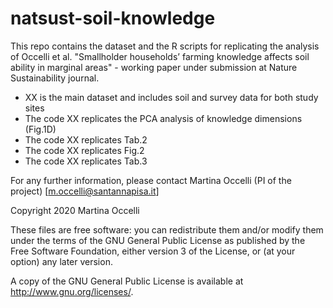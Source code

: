 # natsust-soil-knowledge
This repo contains the dataset and the R scripts for replicating the analysis of Occelli et al. "Smallholder households’ farming knowledge affects soil ability in marginal areas" - working paper under submission at Nature Sustainability journal.

- XX is the main dataset and includes soil and survey data for both study sites
- The code XX replicates the PCA analysis of knowledge dimensions (Fig.1D)
- The code XX replicates Tab.2
- The code XX replicates Fig.2 
- The code XX replicates Tab.3


For any further information, please contact Martina Occelli (PI of the project) [m.occelli@santannapisa.it]

Copyright 2020 Martina Occelli

These files are free software: you can redistribute them and/or modify them under the terms of the GNU General Public License as published by the Free Software Foundation, either version 3 of the License, or (at your option) any later version.

A copy of the GNU General Public License is available at http://www.gnu.org/licenses/.
